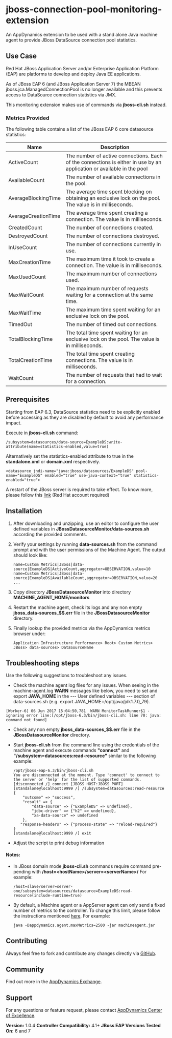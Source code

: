 # jboss-connection-pool-monitoring-extension #

An AppDynamics extension to be used with a stand alone Java machine agent to provide JBoss DataSource connection pool statistics.

## Use Case ##

Red Hat JBoss Application Server and/or Enterprise Application Platform (EAP) are platforms to develop and deploy Java EE applications.

As of JBoss EAP 6 (and JBoss Application Server 7) the MBEAN jboss.jca.ManagedConnectionPool is no longer available and this prevents access to DataSource connection statistics via JMX. 

This monitoring extension makes use of commands via **jboss-cli.sh** instead.

### Metrics Provided ###

The following table contains a list of the JBoss EAP 6 core datasource statistics:

Name                | Description
--------------------|---------------------------------
ActiveCount         |The number of active connections. Each of the connections is either in use by an application or available in the pool
AvailableCount      |The number of available connections in the pool.
AverageBlockingTime |The average time spent blocking on obtaining an exclusive lock on the pool. The value is in milliseconds.
AverageCreationTime |The average time spent creating a connection. The value is in milliseconds.
CreatedCount        |The number of connections created.
DestroyedCount      |The number of connections destroyed.
InUseCount          |The number of connections currently in use.
MaxCreationTime     |The maximum time it took to create a connection. The value is in milliseconds.
MaxUsedCount        |The maximum number of connections used.
MaxWaitCount        |The maximum number of requests waiting for a connection at the same time.
MaxWaitTime         |The maximum time spent waiting for an exclusive lock on the pool.
TimedOut            |The number of timed out connections.
TotalBlockingTime   |The total time spent waiting for an exclusive lock on the pool. The value is in milliseconds.
TotalCreationTime   |The total time spent creating connections. The value is in milliseconds.
WaitCount           |The number of requests that had to wait for a connection.

## Prerequisites ##

Starting from EAP 6.3, DataSource statistics need to be explicitly enabled before accessing as they are disabled by default to avoid any performance impact. 

Execute in **jboss-cli.sh** command:
```
/subsystem=datasources/data-source=ExampleDS:write-attribute(name=statistics-enabled,value=true)
```

Alternatively set the statistics-enabled attribute to true in the **standalone.xml** or **domain.xml** respectively.
```
<datasource jndi-name="java:jboss/datasources/ExampleDS" pool-name="ExampleDS" enabled="true" use-java-context="true" statistics-enabled="true">
```

A restart of the JBoss server is required to take effect. To know more, please follow this [link](https://access.redhat.com/solutions/268793#EAP63) (Red Hat account required)

## Installation ##

1. After downloading and unzipping, use an editor to configure the user defined variables in **JBossDatasourceMonitor/data-sources.sh** according the provided comments.
2. Verify your settings by running **data-sources.sh** from the command prompt and with the user permissions of the Machine Agent. The output should look like:

    ```
    name=Custom Metrics|JBoss|data-source|ExampleDS|ActiveCount,aggregator=OBSERVATION,value=10
    name=Custom Metrics|JBoss|data-source|ExampleDS|AvailableCount,aggregator=OBSERVATION,value=20
    ...
    ```
3. Copy directory **JBossDatasourceMonitor** into directory **MACHINE_AGENT_HOME/monitors**
4. Restart the machine agent, check its logs and any non empty **jboss_data-sources_$$.err** file in the **JBossDatasourceMonitor** directory. 
5. Finally lookup the provided metrics via the AppDynamics metrics browser under:

    ```
   Application Infrastructure Performance> Root> Custom Metrics> JBoss> data-sources> DataSourceName
    ````

## Troubleshooting steps ##
Use the following suggestions to troubleshoot any issues.

-  Check the machine agent log files for any issues. When seeing in the machine-agent.log **WARN** messages like below, you need to set and export **JAVA_HOME** in the --- User defined variables --- section of data-sources.sh (e.g. export JAVA_HOME=/opt/java/jdk1.7.0_79).
```
[Worker-6] 06 Jun 2017 15:04:50,781  WARN MonitorTaskRunner$1 - ignoring error line:[/opt/jboss-6.3/bin/jboss-cli.sh: line 70: java: command not found]
```
- Check any non empty **jboss_data-sources_$$.err** file in the **JBossDatasourceMonitor** directory.
- Start **jboss-cli.sh** from the command line using the credentials of the machine agent and execute commands **"connect"** and **"/subsystem=datasources:read-resource"** similar to the following example:

   ```
   /opt/jboss-eap-6.3/bin/jboss-cli.sh
   You are disconnected at the moment. Type 'connect' to connect to the server or 'help' for the list of supported commands.
   [disconnected /] connect [JBOSS_HOST:JBOSS_PORT]
   [standalone@localhost:9999 /] /subsystem=datasources:read-resource
   {
       "outcome" => "success",
       "result" => {
           "data-source" => {"ExampleDS" => undefined},
           "jdbc-driver" => {"h2" => undefined},
           "xa-data-source" => undefined
       },
      "response-headers" => {"process-state" => "reload-required"}
   }
   [standalone@localhost:9999 /] exit
   ```
- Adjust the script to print debug information

#### Notes: ####
- In JBoss domain mode **jboss-cli.sh** commands require command pre-pending with **/host=\<hostName>/server=\<serverName>/**
For example:

    ```
    /host=slave/server=server-one/subsystem=datasources/datasource=ExampleDS:read-resource(include-runtime=true)
    ```
- By default, a Machine agent or a AppServer agent can only send a fixed number of metrics to the controller. To change this limit, please follow the instructions mentioned [here](http://docs.appdynamics.com/display/PRO14S/Metrics+Limits). For example:

    ```
    java -Dappdynamics.agent.maxMetrics=2500 -jar machineagent.jar
    ```

## Contributing ##

Always feel free to fork and contribute any changes directly via [GitHub][].

## Community ##

Find out more in the [AppDynamics Exchange][].

## Support ##

For any questions or feature request, please contact [AppDynamics Center of Excellence][].

**Version:** 1.0.4
**Controller Compatibility:** 4.1+
**JBoss EAP Versions Tested On:** 6 and 7

[Github]: https://github.com/Appdynamics/jboss-connection-pool-monitoring-extension
[AppDynamics Exchange]: http://community.appdynamics.com/t5/AppDynamics-eXchange/idb-p/extensions
[AppDynamics Center of Excellence]: mailto:ace-request@appdynamics.com
